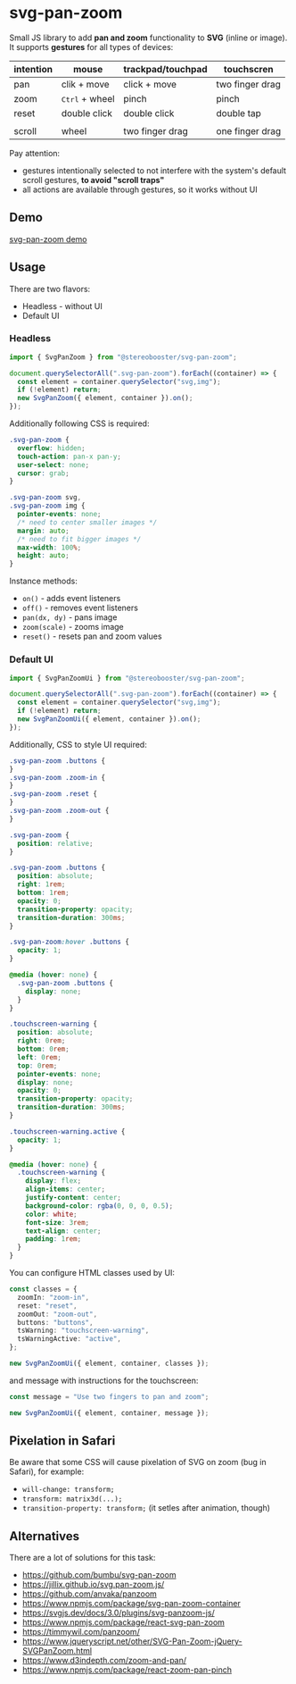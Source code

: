 # svg-pan-zoom

Small JS library to add **pan and zoom** functionality to **SVG** (inline or image). It supports **gestures** for all types of devices:

| intention | mouse                   | trackpad/touchpad | touchscren      |
| --------- | ----------------------- | ----------------- | --------------- |
| pan       | clik + move             | click + move      | two finger drag |
| zoom      | <kbd>Ctrl</kbd> + wheel | pinch             | pinch           |
| reset     | double click            | double click      | double tap      |
|           |                         |                   |                 |
| scroll    | wheel                   | two finger drag   | one finger drag |

Pay attention:

- gestures intentionally selected to not interfere with the system's default scroll gestures, **to avoid "scroll traps"**
- all actions are available through gestures, so it works without UI

## Demo

[svg-pan-zoom demo](https://svg-pan-zoom.stereobooster.com/)

## Usage

There are two flavors:

- Headless - without UI
- Default UI

### Headless

```ts
import { SvgPanZoom } from "@stereobooster/svg-pan-zoom";

document.querySelectorAll(".svg-pan-zoom").forEach((container) => {
  const element = container.querySelector("svg,img");
  if (!element) return;
  new SvgPanZoom({ element, container }).on();
});
```

Additionally following CSS is required:

```css
.svg-pan-zoom {
  overflow: hidden;
  touch-action: pan-x pan-y;
  user-select: none;
  cursor: grab;
}

.svg-pan-zoom svg,
.svg-pan-zoom img {
  pointer-events: none;
  /* need to center smaller images */
  margin: auto;
  /* need to fit bigger images */
  max-width: 100%;
  height: auto;
}
```

Instance methods:

- `on()` - adds event listeners
- `off()` - removes event listeners
- `pan(dx, dy)` - pans image
- `zoom(scale)` - zooms image
- `reset()` - resets pan and zoom values

### Default UI

```ts
import { SvgPanZoomUi } from "@stereobooster/svg-pan-zoom";

document.querySelectorAll(".svg-pan-zoom").forEach((container) => {
  const element = container.querySelector("svg,img");
  if (!element) return;
  new SvgPanZoomUi({ element, container }).on();
});
```

Additionally, CSS to style UI required:

```css
.svg-pan-zoom .buttons {
}
.svg-pan-zoom .zoom-in {
}
.svg-pan-zoom .reset {
}
.svg-pan-zoom .zoom-out {
}

.svg-pan-zoom {
  position: relative;
}

.svg-pan-zoom .buttons {
  position: absolute;
  right: 1rem;
  bottom: 1rem;
  opacity: 0;
  transition-property: opacity;
  transition-duration: 300ms;
}

.svg-pan-zoom:hover .buttons {
  opacity: 1;
}

@media (hover: none) {
  .svg-pan-zoom .buttons {
    display: none;
  }
}

.touchscreen-warning {
  position: absolute;
  right: 0rem;
  bottom: 0rem;
  left: 0rem;
  top: 0rem;
  pointer-events: none;
  display: none;
  opacity: 0;
  transition-property: opacity;
  transition-duration: 300ms;
}

.touchscreen-warning.active {
  opacity: 1;
}

@media (hover: none) {
  .touchscreen-warning {
    display: flex;
    align-items: center;
    justify-content: center;
    background-color: rgba(0, 0, 0, 0.5);
    color: white;
    font-size: 3rem;
    text-align: center;
    padding: 1rem;
  }
}
```

You can configure HTML classes used by UI:

```ts
const classes = {
  zoomIn: "zoom-in",
  reset: "reset",
  zoomOut: "zoom-out",
  buttons: "buttons",
  tsWarning: "touchscreen-warning",
  tsWarningActive: "active",
};

new SvgPanZoomUi({ element, container, classes });
```

and message with instructions for the touchscreen:

```ts
const message = "Use two fingers to pan and zoom";

new SvgPanZoomUi({ element, container, message });
```

## Pixelation in Safari

Be aware that some CSS will cause pixelation of SVG on zoom (bug in Safari), for example:

- `will-change: transform;`
- `transform: matrix3d(...);`
- `transition-property: transform;` (it setles after animation, though)

## Alternatives

There are a lot of solutions for this task:

- https://github.com/bumbu/svg-pan-zoom
- https://jillix.github.io/svg.pan-zoom.js/
- https://github.com/anvaka/panzoom
- https://www.npmjs.com/package/svg-pan-zoom-container
- https://svgjs.dev/docs/3.0/plugins/svg-panzoom-js/
- https://www.npmjs.com/package/react-svg-pan-zoom
- https://timmywil.com/panzoom/
- https://www.jqueryscript.net/other/SVG-Pan-Zoom-jQuery-SVGPanZoom.html
- https://www.d3indepth.com/zoom-and-pan/
- https://www.npmjs.com/package/react-zoom-pan-pinch
